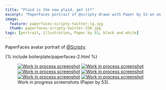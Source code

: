 ```yaml
---
title: "Plaid is the new plaid, get it?"
excerpt: "PaperFaces portrait of @scripty drawn with Paper by 53 on an iPad."
image: 
  feature: paperfaces-scripty-twitter-lg.jpg
  thumb: paperfaces-scripty-twitter-150.jpg
tags: [portrait, illustration, Paper by 53, black and white]
---
```


PaperFaces avatar portrait of <a href="http://twitter.com/Scripty">@Scripty</a>.

{% include boilerplate/paperfaces-2.html %}

<figure class="half">
	<a href="{{ site.url }}/assets/images/paperfaces-scripty-process-1-lg.jpg"><img src="{{ site.url }}/assets/images/paperfaces-scripty-process-1-600.jpg" alt="Work in process screenshot"></a>
	<a href="{{ site.url }}/assets/images/paperfaces-scripty-process-2-lg.jpg"><img src="{{ site.url }}/assets/images/paperfaces-scripty-process-2-600.jpg" alt="Work in process screenshot"></a>
	<a href="{{ site.url }}/assets/images/paperfaces-scripty-process-3-lg.jpg"><img src="{{ site.url }}/assets/images/paperfaces-scripty-process-3-600.jpg" alt="Work in process screenshot"></a>
	<a href="{{ site.url }}/assets/images/paperfaces-scripty-process-4-lg.jpg"><img src="{{ site.url }}/assets/images/paperfaces-scripty-process-4-600.jpg" alt="Work in process screenshot"></a>
	<a href="{{ site.url }}/assets/images/paperfaces-scripty-process-5-lg.jpg"><img src="{{ site.url }}/assets/images/paperfaces-scripty-process-5-600.jpg" alt="Work in process screenshot"></a>
	<a href="{{ site.url }}/assets/images/paperfaces-scripty-process-6-lg.jpg"><img src="{{ site.url }}/assets/images/paperfaces-scripty-process-6-600.jpg" alt="Work in process screenshot"></a>
	<figcaption>Work in progress screenshots (Paper by 53).</figcaption>
</figure>